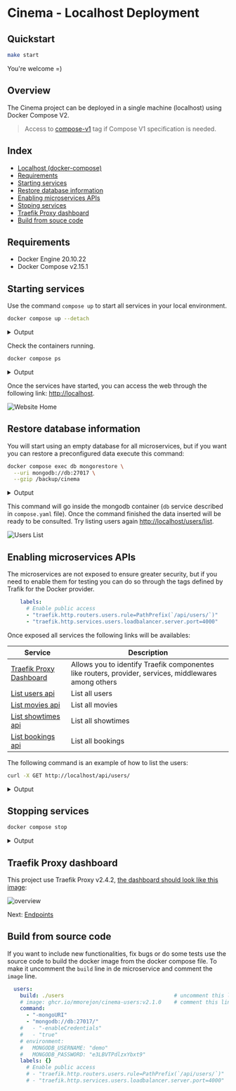 # Cinema - Localhost Deployment

## Quickstart

```bash
make start
```

You're welcome =)

## Overview

The Cinema project can be deployed in a single machine (localhost) using Docker Compose V2.

> Access to [compose-v1](https://github.com/mmorejon/microservices-docker-go-mongodb/tree/compose-v1) tag if Compose V1 specification is needed.

## Index

* [Localhost (docker-compose)](#overview)
* [Requirements](#requirements)
* [Starting services](#starting-services)
* [Restore database information](#restore-database-information)
* [Enabling microservices APIs](#enabling-microservices-apis)
* [Stoping services](#stoping-services)
* [Traefik Proxy dashboard](#traefik-proxy-dashboard)
* [Build from souce code](#build-from-souce-code)

## Requirements

* Docker Engine  20.10.22
* Docker Compose v2.15.1

## Starting services

Use the command `compose up` to start all services in your local environment.

```bash
docker compose up --detach
```

<details>
  <summary>Output</summary>

  ```bash
  [+] Running 7/7
  ⠿ Container microservices-docker-go-mongodb-website-1    Started
  ⠿ Container microservices-docker-go-mongodb-db-1         Started
  ⠿ Container microservices-docker-go-mongodb-showtimes-1  Started
  ⠿ Container microservices-docker-go-mongodb-bookings-1   Started
  ⠿ Container microservices-docker-go-mongodb-users-1      Started
  ⠿ Container microservices-docker-go-mongodb-proxy-1      Started
  ⠿ Container microservices-docker-go-mongodb-movies-1     Started
  ```
</details>

Check the containers running.

```bash
docker compose ps
```

<details>
  <summary>Output</summary>

  ```
  NAME    IMAGE                                      COMMAND   SERVICE      PORTS
  .....   ghcr.io/mmorejon/cinema-bookings:v2.2.1    .....     bookings
  .....   mongo:4.2.23                               .....     db           27017/tcp
  .....   ghcr.io/mmorejon/cinema-movies:v2.2.1      .....     movies
  .....   traefik:v2.4.2                             .....     proxy        0.0.0.0:80->80/tcp, 0.0.0.0:8080->8080/tcp
  .....   ghcr.io/mmorejon/cinema-showtimes:v2.2.1   .....     showtimes
  .....   ghcr.io/mmorejon/cinema-users:v2.2.1       .....     users
  .....   ghcr.io/mmorejon/cinema-website:v2.2.1     .....     website
  ```
</details>

Once the services have started, you can access the web through the following link: <http://localhost>.

![Website Home](images/website-home.jpg)

## Restore database information

You will start using an empty database for all microservices, but if you want you can restore a preconfigured data execute this command:

```bash
docker compose exec db mongorestore \
  --uri mongodb://db:27017 \
  --gzip /backup/cinema
```

<details>
  <summary>Output</summary>

  ```
  .....  preparing collections to restore from
  .....  reading metadata for movies.movies from /backup/cinema/movies/movies.metadata.json.gz
  .....  reading metadata for showtimes.showtimes from /backup/cinema/showtimes/showtimes.metadata.json.gz
  .....  reading metadata for users.users from /backup/cinema/users/users.metadata.json.gz
  .....  reading metadata for bookings.bookings from /backup/cinema/bookings/bookings.metadata.json.gz
  .....  restoring bookings.bookings from /backup/cinema/bookings/bookings.bson.gz
  .....  no indexes to restore
  .....  finished restoring bookings.bookings (2 documents, 0 failures)
  .....  restoring movies.movies from /backup/cinema/movies/movies.bson.gz
  .....  no indexes to restore
  .....  finished restoring movies.movies (6 documents, 0 failures)
  .....  restoring showtimes.showtimes from /backup/cinema/showtimes/showtimes.bson.gz
  .....  no indexes to restore
  .....  finished restoring showtimes.showtimes (3 documents, 0 failures)
  .....  restoring users.users from /backup/cinema/users/users.bson.gz
  .....  no indexes to restore
  .....  finished restoring users.users (5 documents, 0 failures)
  .....  16 document(s) restored successfully. 0 document(s) failed to restore.
  ```
</details>

This command will go inside the mongodb container (`db` service described in `compose.yaml` file). Once the command finished the data inserted will be ready to be consulted. Try listing users again <http://localhost/users/list>.

![Users List](images/website-users.jpg)

## Enabling microservices APIs

The microservices are not exposed to ensure greater security, but if you need to enable them for testing you can do so through the tags defined by Trafik for the Docker provider.

```yaml
    labels:
      # Enable public access
      - "traefik.http.routers.users.rule=PathPrefix(`/api/users/`)"
      - "traefik.http.services.users.loadbalancer.server.port=4000"
```

Once exposed all services the following links will be availables:

| Service | Description |
|---------|-------------|
| [Traefik Proxy Dashboard](http://localhost:8080/dashboard/#/) | Allows you to identify Traefik componentes like routers, provider, services, middlewares among others |
| [List users api](http://localhost/api/users/) | List all users |
| [List movies api](http://localhost/api/movies/) | List all movies |
| [List showtimes api](http://localhost/api/showtimes/) | List all showtimes |
| [List bookings api](http://localhost/api/bookings/) | List all bookings |

The following command is an example of how to list the users:

```bash
curl -X GET http://localhost/api/users/
```

<details>
  <summary>Output</summary>

  ```
  [{"ID":"600209d347932ef15c50af15","Name":"Wanda","LastName":"Austin"},{"ID":"600209d347932ef15c50af16","Name":"Charles","LastName":"Babbage"},{"ID":"600209d347932ef15c50af17","Name":"Stefan","LastName":"Banach"},{"ID":"600209d347932ef15c50af18","Name":"Laura","LastName":"Bassi"},{"ID":"600209d347932ef15c50af19","Name":"Niels","LastName":"Bohr"}]
  ```
</details>

## Stopping services

```bash
docker compose stop
```

<details>
  <summary>Output</summary>

  ```
  [+] Running 7/7
  ⠿ Container microservices-docker-go-mongodb-website-1    Stopped
  ⠿ Container microservices-docker-go-mongodb-db-1         Stopped
  ⠿ Container microservices-docker-go-mongodb-bookings-1   Stopped
  ⠿ Container microservices-docker-go-mongodb-showtimes-1  Stopped
  ⠿ Container microservices-docker-go-mongodb-movies-1     Stopped
  ⠿ Container microservices-docker-go-mongodb-users-1      Stopped
  ⠿ Container microservices-docker-go-mongodb-proxy-1      Stopped
  ```
</details>

## Traefik Proxy dashboard

This project use Traefik Proxy v2.4.2, [the dashboard should look like this image](http://localhost:8080/dashboard/#/):

![overview](images/traefik-dashboard.jpg)

Next: [Endpoints](endpoints.md)

## Build from source code

If you want to include new functionalities, fix bugs or do some tests use the source code to build the docker image from the docker compose file. To make it uncomment the `build` line in de microservice and comment the `image` line.

```yaml
  users:
    build: ./users                                   # uncomment this line
    # image: ghcr.io/mmorejon/cinema-users:v2.1.0    # comment this line
    command:
      - "-mongoURI"
      - "mongodb://db:27017/"
    #   - "-enableCredentials"
    #   - "true"
    # environment:
    #   MONGODB_USERNAME: "demo"
    #   MONGODB_PASSWORD: "e3LBVTPdlzxYbxt9"
    labels: {}
      # Enable public access
      # - "traefik.http.routers.users.rule=PathPrefix(`/api/users/`)"
      # - "traefik.http.services.users.loadbalancer.server.port=4000"
```
